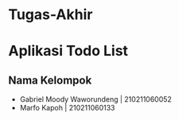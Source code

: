 # Tugas-Akhir

# Aplikasi Todo List

## Nama Kelompok
- Gabriel Moody Waworundeng | 210211060052
- Marfo Kapoh               | 210211060133
